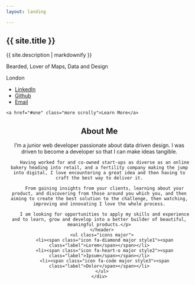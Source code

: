 ```yaml
---
layout: landing

---
```

<!-- Banner -->
  <section id="banner">
    <div class="inner">
      <h2>{{ site.title }}</h2>
      <p>{{ site.description | markdownify }}</p>
      <p>Bearded, Lover of Maps, Data and Design</p>
      <p>London</p>
    </div>
    <ul class="icons">
      <li><a href="https://uk.linkedin.com/in/peter-williams-io" class="icon fa-linkedin" target="blank"><span class="label">LinkedIn</span></a></li>
      <li><a href="https://github.com/pedroeldiablo" class="icon fa-github" target="blank"><span class="label">Github</span></a></li>
      <li><a href="mailto:pedroeldiablo@yahoo.com" class="icon fa-paper-plane-o" target="blank"><span class="label">Email</span></a></li>
    </ul>

    <a href="#one" class="more scrolly">Learn More</a>
  </section>

<!-- One -->
  <section id="one" class="wrapper style1 special">
    <div class="inner">
      <header class="major">
        <h2>About Me</h2>
        <p>I’m a  junior web developer passionate about data driven design. I was driven to become a developer so that I can make ideas tangible.

        Having worked for and co-owned start-ups as diverse as an online bakery heading into retail, and a fertility company making the jump into digital, I love encountering a great idea and then having to craft the best way to deliver it.

        From gaining insights from your clients, learning about your product, and discovering from those around you which you, and then aiming to create the best solution to the challenge, then watching, improving and innovating I love the whole process.

        I am looking for opportunities to apply my skills and experience and to learn, grow and develop into a better builder of beautiful, meaningful products.</p>
      </header>
      <ul class="icons major">
        <li><span class="icon fa-diamond major style1"><span class="label">Lorem</span></span></li>
        <li><span class="icon fa-heart-o major style2"><span class="label">Ipsum</span></span></li>
        <li><span class="icon fa-code major style3"><span class="label">Dolor</span></span></li>
      </ul>
    </div>
  </section>

<!-- Two -->
  <!-- <section id="two" class="wrapper alt style2">
    <section class="spotlight">
      <div class="image"><img src="/images/pic01.jpg" alt="" /></div><div class="content">
        <h2>Magna primis lobortis<br />
        sed ullamcorper</h2>
        <p>Aliquam ut ex ut augue consectetur interdum. Donec hendrerit imperdiet. Mauris eleifend fringilla nullam aenean mi ligula.</p>
      </div>
    </section>
    <section class="spotlight">
      <div class="image"><img src="/images/pic02.jpg" alt="" /></div><div class="content">
        <h2>Tortor dolore feugiat<br />
        elementum magna</h2>
        <p>Aliquam ut ex ut augue consectetur interdum. Donec hendrerit imperdiet. Mauris eleifend fringilla nullam aenean mi ligula.</p>
      </div>
    </section>
    <section class="spotlight">
      <div class="image"><img src="/images/pic03.jpg" alt="" /></div><div class="content">
        <h2>Augue eleifend aliquet<br />
        sed condimentum</h2>
        <p>Aliquam ut ex ut augue consectetur interdum. Donec hendrerit imperdiet. Mauris eleifend fringilla nullam aenean mi ligula.</p>
      </div>
    </section>
  </section> -->

<!-- Three -->
  <!-- <section id="three" class="wrapper style3 special">
    <div class="inner">
      <header class="major">
        <h2>Accumsan mus tortor nunc aliquet</h2>
        <p>Aliquam ut ex ut augue consectetur interdum. Donec amet imperdiet eleifend<br />
        fringilla tincidunt. Nullam dui leo Aenean mi ligula, rhoncus ullamcorper.</p>
      </header>
      <ul class="features">
        <li class="icon fa-paper-plane-o">
          <h3>Arcu accumsan</h3>
          <p>Augue consectetur sed interdum imperdiet et ipsum. Mauris lorem tincidunt nullam amet leo Aenean ligula consequat consequat.</p>
        </li>
        <li class="icon fa-laptop">
          <h3>Ac Augue Eget</h3>
          <p>Augue consectetur sed interdum imperdiet et ipsum. Mauris lorem tincidunt nullam amet leo Aenean ligula consequat consequat.</p>
        </li>
        <li class="icon fa-code">
          <h3>Mus Scelerisque</h3>
          <p>Augue consectetur sed interdum imperdiet et ipsum. Mauris lorem tincidunt nullam amet leo Aenean ligula consequat consequat.</p>
        </li>
        <li class="icon fa-headphones">
          <h3>Mauris Imperdiet</h3>
          <p>Augue consectetur sed interdum imperdiet et ipsum. Mauris lorem tincidunt nullam amet leo Aenean ligula consequat consequat.</p>
        </li>
        <li class="icon fa-heart-o">
          <h3>Aenean Primis</h3>
          <p>Augue consectetur sed interdum imperdiet et ipsum. Mauris lorem tincidunt nullam amet leo Aenean ligula consequat consequat.</p>
        </li>
        <li class="icon fa-flag-o">
          <h3>Tortor Ut</h3>
          <p>Augue consectetur sed interdum imperdiet et ipsum. Mauris lorem tincidunt nullam amet leo Aenean ligula consequat consequat.</p>
        </li>
      </ul>
    </div>
  </section> -->

<!-- CTA -->
  <!-- <section id="cta" class="wrapper style4">
    <div class="inner">
      <header>
        <h2>Arcue ut vel commodo</h2>
        <p>Aliquam ut ex ut augue consectetur interdum endrerit imperdiet amet eleifend fringilla.</p>
      </header>
      <ul class="actions vertical">
        <li><a href="#" class="button fit special">Activate</a></li>
        <li><a href="#" class="button fit">Learn More</a></li>
      </ul>
    </div>
  </section> -->
